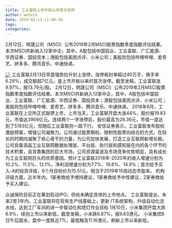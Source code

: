 ```yaml
---
title: 工业富联上市开板以来首次涨停
author: wetech
date: 2019-02-13 11:00:49
tags: 
categories: 
---
```

2月12日，明晟公司（MSCI）公布2019年2月MSCI股票指数季度指数评估结果。本次MSCI共新纳入12家中企，其中，A股包括中国铝业、工业富联、广汇能源、华西证券、国投资本；港股包括美团点评、小米公司；美股则包括哔哩哔哩、爱奇艺、拼多多、腾讯音乐、中通快递。
<!-- more -->
<img align="center" border="0" src="https://imgcdn.yicai.com/uppics/images/2019/02/ef96a00b58425a1cc70fd2f1adae7fbe.jpg" />
工业富联2月13日早盘强势拉升封上涨停，涨停板封单超过40万手，换手率6.29%，成交额超7亿元，是上市开板以来的首次涨停。截至发稿，工业富联涨9.97%，报13.79元/股。
2月12日，明晟公司（MSCI）公布2019年2月MSCI股票指数季度指数评估结果。本次MSCI共新纳入12家中企，其中，A股包括中国铝业、工业富联、广汇能源、华西证券、国投资本；港股包括美团点评、小米公司；美股则包括哔哩哔哩、爱奇艺、拼多多、腾讯音乐、中通快递。
2018年6月，工业富联在上交所正式敲锣上市，上市当天，工业富联开盘大涨44%，股价报19.83元，市值达3906亿元。连续两个一字涨停后，股价最高为26.36元，市值一度达到了5193亿元，但随后工业富联则一路下行。
安信证券表示，工业富联发布股权激励预案，增强公司凝聚力。公司通过股票期权、限制性股票向结合的方式，在较长的时期内凝聚了核心骨干的力量，为公司加快发展，打造工业互联网新增长极。公司具备涵盖工业互联网数据处理层、平台层、执行层和感知层在内的各个环节的技术积累，且背靠集团的巨大市场，公司资源渠道及市场竞争优势明显，具有成长为工业互联网巨头的优质基因。预计工业富联2018年-2020年的收入增速分别为10.2%、11.5%、12.1%，净利润增速分别为7.7%、16.6%、14.9%；首次给予买入-A的投资评级，6个月目标价为15.51元，相当于2019年15倍动态市盈率。
机构评级方面，近半年内，1家券商给予增持建议，1家券商给予中性建议，2家券商给予买入建议。
 
 
众诚保险目前正在筹划启动IPO，但尚未确定具体的上市地点。
工业富联提出，未来2至3年内，工业富联将在现有生产线基础上，更新 IT系统架构，升级自动化流水线，达到工厂车间的进一步智动化和熄灯作业目标
1月10日，小米集团开盘大跌6.9%，续创上市以来新低，截至发稿，小米跌6.87%，报9.63港元。
小米集团8日午后跳水，盘中一度跌近7%，最低触及11.16港元，刷新上市以来新低。
